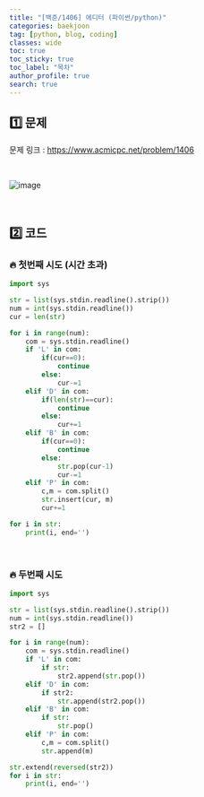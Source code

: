 ```yaml
---
title: "[백준/1406] 에디터 (파이썬/python)"
categories: baekjoon
tag: [python, blog, coding]
classes: wide
toc: true
toc_sticky: true
toc_label: "목차"
author_profile: true
search: true
---
```


## 1️⃣ 문제

문제 링크 : <a href="https://www.acmicpc.net/problem/1406" target="_blank">https://www.acmicpc.net/problem/1406</a>

<br/>

![image](https://user-images.githubusercontent.com/52556486/180445673-a4032a60-8a3c-4cc5-8ed1-ebd7cde33063.png)

<br/>

## 2️⃣ 코드
### 🔥 첫번째 시도 (시간 초과)
```python
import sys

str = list(sys.stdin.readline().strip())
num = int(sys.stdin.readline())
cur = len(str)

for i in range(num):
    com = sys.stdin.readline()
    if 'L' in com:
        if(cur==0):
            continue
        else:
            cur-=1
    elif 'D' in com:
        if(len(str)==cur):
            continue
        else:
            cur+=1
    elif 'B' in com:
        if(cur==0):
            continue
        else:
            str.pop(cur-1)
            cur-=1
    elif 'P' in com:
        c,m = com.split()
        str.insert(cur, m)
        cur+=1

for i in str:
    print(i, end='')
```
<br/>

### 🔥 두번째 시도
```python
import sys

str = list(sys.stdin.readline().strip())
num = int(sys.stdin.readline())
str2 = []

for i in range(num):
    com = sys.stdin.readline()
    if 'L' in com:
        if str:
            str2.append(str.pop())
    elif 'D' in com:
        if str2:
            str.append(str2.pop())
    elif 'B' in com:
        if str:
            str.pop()
    elif 'P' in com:
        c,m = com.split()
        str.append(m)

str.extend(reversed(str2))
for i in str:
    print(i, end='')
```